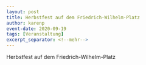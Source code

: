 ```yaml
---
layout: post
title: Herbstfest auf dem Friedrich-Wilhelm-Platz
author: karenp
event-date: 2020-09-19
tags: [Veranstaltung]
excerpt_separator: <!--mehr-->
---
```


Herbstfest auf dem Friedrich-Wilhelm-Platz
